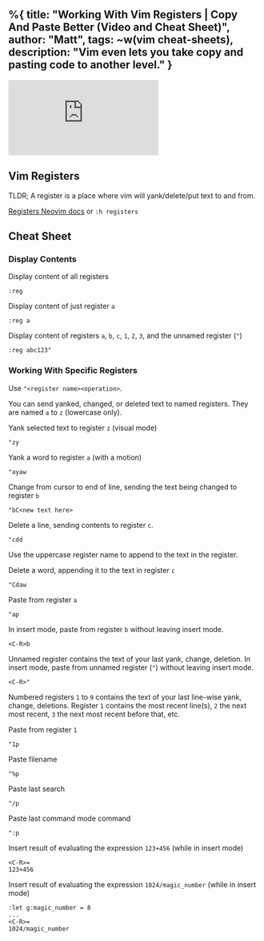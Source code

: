 %{
  title: "Working With Vim Registers | Copy And Paste Better (Video and Cheat Sheet)",
  author: "Matt",
  tags: ~w(vim cheat-sheets),
  description: "Vim even lets you take copy and pasting code to another level."
}
---

<iframe
    class="embedded-yt"
    src="https://www.youtube.com/embed/QVvrkwipr8g?si=waKzD3H649jKupAq&rel=0"
    title="YouTube video player"
    frameborder="0"
    allow="accelerometer; autoplay; clipboard-write; encrypted-media; gyroscope; picture-in-picture; web-share"
    referrerpolicy="strict-origin-when-cross-origin"
    allowfullscreen
>
</iframe>

## Vim Registers
TLDR; A register is a place where vim will yank/delete/put text to and from.

[Registers Neovim docs](https://neovim.io/doc/user/change.html#registers) or `:h registers`

## Cheat Sheet

### Display Contents
Display content of all registers
```
:reg
```

Display content of just register `a`
```
:reg a
```

Display content of registers `a`, `b`, `c`, `1`, `2`, `3`, and the unnamed register (`"`)
```
:reg abc123"
```

### Working With Specific Registers

Use `"<register name><operation>`.

You can send yanked, changed, or deleted text to named registers.
They are named `a` to `z` (lowercase only).

Yank selected text to register `z` (visual mode)
```
"zy
```
Yank a word to register `a` (with a motion)
```
"ayaw
```
Change from cursor to end of line, sending the text being changed to register `b`
```
"bC<new text here>
```
Delete a line, sending contents to register `c`.
```
"cdd
```

Use the uppercase register name to append to the text in the register.

Delete a word, appending it to the text in register `c`
```
"Cdaw
```

Paste from register `a`
```
"ap
```

In insert mode, paste from register `b` without leaving insert mode.
```
<C-R>b
```

Unnamed register contains the text of your last yank, change, deletion.
In insert mode, paste from unnamed register (`"`) without leaving insert mode.
```
<C-R>"
```

Numbered registers `1` to `9` contains the text of your last line-wise yank, change, deletions.
Register `1` contains the most recent line(s), `2` the next most recent, `3` the next most recent before that, etc.

Paste from register `1`
```
"1p
```

Paste filename
```
"%p
```

Paste last search
```
"/p
```

Paste last command mode command
```
":p
```

Insert result of evaluating the expression `123+456` (while in insert mode)
```
<C-R>=
123+456
```

Insert result of evaluating the expression `1024/magic_number` (while in insert mode)
```
:let g:magic_number = 8
...
<C-R>=
1024/magic_number
```

